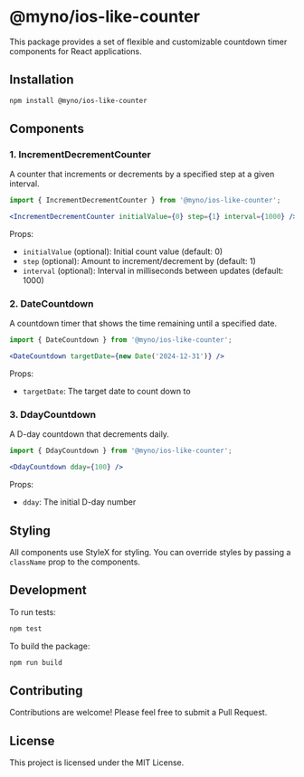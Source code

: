 # @myno/ios-like-counter

This package provides a set of flexible and customizable countdown timer components for React applications.

## Installation

```bash
npm install @myno/ios-like-counter
```

## Components

### 1. IncrementDecrementCounter

A counter that increments or decrements by a specified step at a given interval.

```jsx
import { IncrementDecrementCounter } from '@myno/ios-like-counter';

<IncrementDecrementCounter initialValue={0} step={1} interval={1000} />
```

Props:
- `initialValue` (optional): Initial count value (default: 0)
- `step` (optional): Amount to increment/decrement by (default: 1)
- `interval` (optional): Interval in milliseconds between updates (default: 1000)

### 2. DateCountdown

A countdown timer that shows the time remaining until a specified date.

```jsx
import { DateCountdown } from '@myno/ios-like-counter';

<DateCountdown targetDate={new Date('2024-12-31')} />
```

Props:
- `targetDate`: The target date to count down to

### 3. DdayCountdown

A D-day countdown that decrements daily.

```jsx
import { DdayCountdown } from '@myno/ios-like-counter';

<DdayCountdown dday={100} />
```

Props:
- `dday`: The initial D-day number

## Styling

All components use StyleX for styling. You can override styles by passing a `className` prop to the components.

## Development

To run tests:

```bash
npm test
```

To build the package:

```bash
npm run build
```

## Contributing

Contributions are welcome! Please feel free to submit a Pull Request.

## License

This project is licensed under the MIT License.